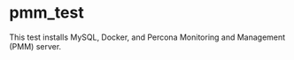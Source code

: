 pmm_test
====================

This test installs MySQL, Docker, and Percona Monitoring and Management (PMM) server.
